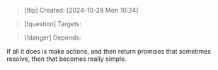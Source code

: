 
>[!tip] Created: [2024-10-28 Mon 10:24]

>[!question] Targets: 

>[!danger] Depends: 

If all it does is make actions, and then return promises that sometimes resolve, then that becomes really simple.
